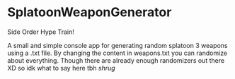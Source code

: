 # SplatoonWeaponGenerator

Side Order Hype Train!

A small and simple console app for generating random splatoon 3 weapons using a .txt file. By changing the content in weapons.txt you can randomize about everything. Though there are already enough randomizers out there XD so idk what to say here tbh *shrug*
